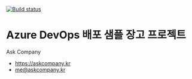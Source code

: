 [![Build status](https://dev.azure.com/holyksstest/test1/_apis/build/status/test1-CI)](https://dev.azure.com/holyksstest/test1/_build/latest?definitionId=1)

# Azure DevOps 배포 샘플 장고 프로젝트

Ask Company

+ https://askcompany.kr
+ me@askcompany.kr


